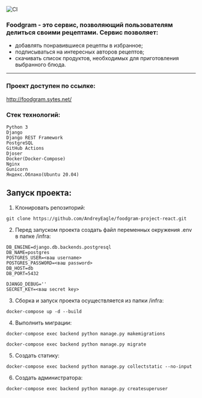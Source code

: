 ![CI](https://github.com/AndreyEagle/foodgram-project-react/actions/workflows/foodgram_workflow.yml/badge.svg)
### Foodgram - это сервис, позволяющий пользователям делиться своими рецептами.  Сервис позволяет: 
- добавлять понравившиеся рецепты в избранное; 
- подписываться на интересных авторов рецептов;
- скачивать список продуктов, необходимых для приготовления выбранного блюда.

***
### Проект доступен по ссылке:

http://foodgram.sytes.net/

### Стек технологий:
```
Python 3
Django
Django REST Framework
PostgreSQL
GitHub Actions
Djoser
Docker(Docker-Compose)
Nginx
Gunicorn
Яндекс.Облако(Ubuntu 20.04)
```

## Запуск проекта:
1. Клонировать репозиторий:
```
git clone https://github.com/AndreyEagle/foodgram-project-react.git
```
2. Перед запуском проекта создать файл переменных окружения .env в папке /infra:
```
DB_ENGINE=django.db.backends.postgresql
DB_NAME=postgres
POSTGRES_USER=<ваш username>
POSTGRES_PASSWORD=<ваш password>
DB_HOST=db
DB_PORT=5432

DJANGO_DEBUG=''
SECRET_KEY=<ваш secret key>
```
3. Сборка и запуск проекта осуществляется из папки /infra:
```
docker-compose up -d --build
```
4. Выполнить миграции:
```
docker-compose exec backend python manage.py makemigrations
```
```
docker-compose exec backend python manage.py migrate
```
5. Создать статику:
```
docker-compose exec backend python manage.py collectstatic --no-input
```
6. Создать администратора:
```
docker-compose exec backend python manage.py createsuperuser
```
